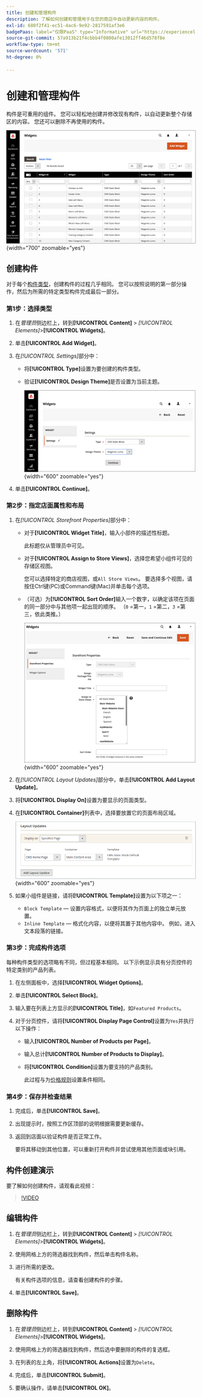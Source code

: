 ```yaml
---
title: 创建和管理构件
description: 了解如何创建和管理用于在您的商店中自动更新内容的构件。
exl-id: 680f2f41-ec51-4ac6-9e92-2817591af3e6
badgePaas: label="仅限PaaS" type="Informative" url="https://experienceleague.adobe.com/en/docs/commerce/user-guides/product-solutions" tooltip="仅适用于云项目(Adobe管理的PaaS基础架构)和内部部署项目上的Adobe Commerce 。"
source-git-commit: 57a913b21f4cbbb4f0800afe13012ff46d578f8e
workflow-type: tm+mt
source-wordcount: '571'
ht-degree: 0%

---
```


# 创建和管理构件

构件是可重用的组件。 您可以轻松地创建并修改现有构件，以自动更新整个存储区的内容。 您还可以删除不再使用的构件。

![小组件](./assets/widgets.png){width="700" zoomable="yes"}

## 创建构件

对于每个[构件类型](widgets.md#widget-types)，创建构件的过程几乎相同。 您可以按照说明的第一部分操作，然后为所需的特定类型构件完成最后一部分。

### 第1步：选择类型

1. 在&#x200B;_管理员_&#x200B;侧边栏上，转到&#x200B;**[!UICONTROL Content]** > _[!UICONTROL Elements]_>**[!UICONTROL Widgets]**。

1. 单击&#x200B;**[!UICONTROL Add Widget]**。

1. 在&#x200B;_[!UICONTROL Settings]_&#x200B;部分中：

   - 将&#x200B;**[!UICONTROL Type]**&#x200B;设置为要创建的构件类型。

   - 验证&#x200B;**[!UICONTROL Design Theme]**&#x200B;是否设置为当前主题。

     ![小组件设置](./assets/widget-settings.png){width="600" zoomable="yes"}

1. 单击&#x200B;**[!UICONTROL Continue]**。

### 第2步：指定店面属性和布局

1. 在&#x200B;_[!UICONTROL Storefront Properties]_&#x200B;部分中：

   - 对于&#x200B;**[!UICONTROL Widget Title]**，输入小部件的描述性标题。

     此标题仅从管理员中可见。

   - 对于&#x200B;**[!UICONTROL Assign to Store Views]**，选择您希望小组件可见的存储区视图。

     您可以选择特定的商店视图，或`All Store Views`。 要选择多个视图，请按住Ctrl键(PC)或Command键(Mac)并单击每个选项。

   - （可选）为&#x200B;**[!UICONTROL Sort Order]**&#x200B;输入一个数字，以确定该项在页面的同一部分中与其他项一起出现的顺序。 （`0` =第一，`1` =第二，`3` =第三，依此类推。）

     ![店面属性](./assets/widget-storefront-properties.png){width="600" zoomable="yes"}

1. 在&#x200B;_[!UICONTROL Layout Updates]_&#x200B;部分中，单击&#x200B;**[!UICONTROL Add Layout Update]**。

1. 将&#x200B;**[!UICONTROL Display On]**&#x200B;设置为要显示的页面类型。

1. 在&#x200B;**[!UICONTROL Container]**&#x200B;列表中，选择要放置它的页面布局区域。

   ![布局更新](./assets/widget-layout-update-home-page.png){width="600" zoomable="yes"}

1. 如果小组件是链接，请将&#x200B;**[!UICONTROL Template]**&#x200B;设置为以下项之一：

   - `Block Template` — 设置内容格式，以便将其作为页面上的独立单元放置。
   - `Inline Template` — 格式化内容，以便将其置于其他内容中。 例如，进入文本段落的链接。

### 第3步：完成构件选项

每种构件类型的选项略有不同，但过程基本相同。 以下示例显示具有分页控件的特定类别的产品列表。

1. 在左侧面板中，选择&#x200B;**[!UICONTROL Widget Options]**。

1. 单击&#x200B;**[!UICONTROL Select Block]**。

1. 输入要在列表上方显示的&#x200B;**[!UICONTROL Title]**，如`Featured Products`。

1. 对于分页控件，请将&#x200B;**[!UICONTROL Display Page Control]**&#x200B;设置为`Yes`并执行以下操作：

   - 输入&#x200B;**[!UICONTROL Number of Products per Page]**。

   - 输入总计&#x200B;**[!UICONTROL Number of Products to Display]**。

   - 将&#x200B;**[!UICONTROL Condition]**&#x200B;设置为要支持的产品类别。

     此过程与为[价格规则](../merchandising-promotions/price-rules-catalog.md)设置条件相同。

### 第4步：保存并检查结果

1. 完成后，单击&#x200B;**[!UICONTROL Save]**。

1. 出现提示时，按照工作区顶部的说明根据需要更新缓存。

1. 返回到店面以验证构件是否正常工作。

   要将其移动到其他位置，可以重新打开构件并尝试使用其他页面或块引用。

## 构件创建演示

要了解如何创建构件，请观看此视频：

>[!VIDEO](https://video.tv.adobe.com/v/343786?quality=12&learn=on)

## 编辑构件

1. 在&#x200B;_管理员_&#x200B;侧边栏上，转到&#x200B;**[!UICONTROL Content]** > _[!UICONTROL Elements]_>**[!UICONTROL Widgets]**。

1. 使用网格上方的筛选器找到构件，然后单击构件名称。

1. 进行所需的更改。

   有关构件选项的信息，请查看创建构件的步骤。

1. 单击&#x200B;**[!UICONTROL Save]**。

## 删除构件

1. 在&#x200B;_管理员_&#x200B;侧边栏上，转到&#x200B;**[!UICONTROL Content]** > _[!UICONTROL Elements]_>**[!UICONTROL Widgets]**。

1. 使用网格上方的筛选器找到构件，然后选中要删除的构件的复选框。

1. 在列表的左上角，将&#x200B;**[!UICONTROL Actions]**&#x200B;设置为`Delete`。

1. 完成后，单击&#x200B;**[!UICONTROL Submit]**。

1. 要确认操作，请单击&#x200B;**[!UICONTROL OK]**。
